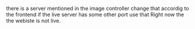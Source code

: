 there is a server mentioned in the image controller change that accordig to the frontend if the live server has some other port use that
Right now the the webiste is not live.
